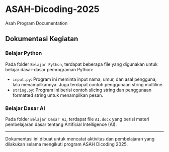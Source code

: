 # ASAH-Dicoding-2025
Asah Program Documentation
## Dokumentasi Kegiatan

### Belajar Python
Pada folder `Belajar Python`, terdapat beberapa file yang digunakan untuk belajar dasar-dasar pemrograman Python:

- `input.py`: Program ini meminta input nama, umur, dan asal pengguna, lalu menampilkannya. Juga terdapat contoh penggunaan string multiline.
- `string.py`: Program ini berisi contoh slicing string dan penggunaan formatted string untuk menampilkan pesan.

### Belajar Dasar AI
Pada folder `Belajar Dasar AI`, terdapat file `AI.docx` yang berisi materi pembelajaran dasar tentang Artificial Intelligence (AI).

---
Dokumentasi ini dibuat untuk mencatat aktivitas dan pembelajaran yang dilakukan selama mengikuti program ASAH Dicoding 2025.
